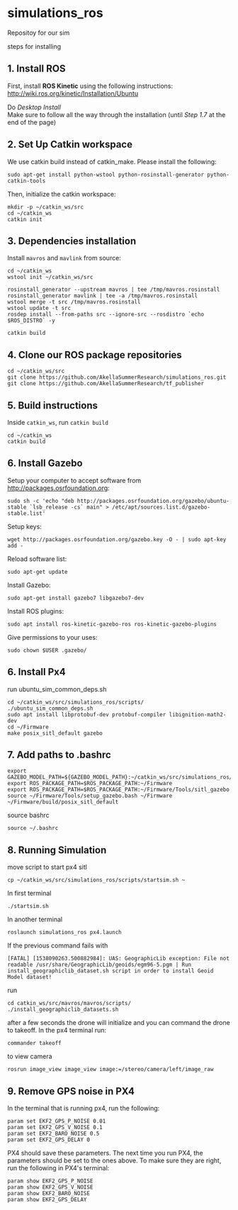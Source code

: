 # simulations_ros
Repositoy for our sim

steps for installing

## 1. Install ROS 

   First, install **ROS Kinetic** using the following instructions: http://wiki.ros.org/kinetic/Installation/Ubuntu 

   Do _Desktop Install_  
   Make sure to follow all the way through the installation (until _Step 1.7_ at the end of the page)

## 2. Set Up Catkin workspace 

We use catkin build instead of catkin_make. Please install the following: 
```
sudo apt-get install python-wstool python-rosinstall-generator python-catkin-tools
```

Then, initialize the catkin workspace: 
```
mkdir -p ~/catkin_ws/src
cd ~/catkin_ws
catkin init
```

## 3. Dependencies installation 

Install `mavros` and `mavlink` from source: 
```
cd ~/catkin_ws
wstool init ~/catkin_ws/src

rosinstall_generator --upstream mavros | tee /tmp/mavros.rosinstall
rosinstall_generator mavlink | tee -a /tmp/mavros.rosinstall
wstool merge -t src /tmp/mavros.rosinstall
wstool update -t src
rosdep install --from-paths src --ignore-src --rosdistro `echo $ROS_DISTRO` -y

catkin build
```

## 4. Clone our ROS package repositories

```
cd ~/catkin_ws/src 
git clone https://github.com/AkellaSummerResearch/simulations_ros.git
git clone https://github.com/AkellaSummerResearch/tf_publisher
```

## 5. Build instructions 
   Inside `catkin_ws`, run `catkin build`

```
cd ~/catkin_ws 
catkin build 
```


## 6. Install Gazebo

Setup your computer to accept software from http://packages.osrfoundation.org:
```
sudo sh -c 'echo "deb http://packages.osrfoundation.org/gazebo/ubuntu-stable `lsb_release -cs` main" > /etc/apt/sources.list.d/gazebo-stable.list'
```

Setup keys:
```
wget http://packages.osrfoundation.org/gazebo.key -O - | sudo apt-key add - 
```

Reload software list: 
```
sudo apt-get update
```

Install Gazebo: 
```
sudo apt-get install gazebo7 libgazebo7-dev
```

Install ROS plugins: 
```
sudo apt install ros-kinetic-gazebo-ros ros-kinetic-gazebo-plugins
```

Give permissions to your uses:
```
sudo chown $USER .gazebo/
```


## 6. Install Px4 

run ubuntu_sim_common_deps.sh
```
cd ~/catkin_ws/src/simulations_ros/scripts/
./ubuntu_sim_common_deps.sh
sudo apt install libprotobuf-dev protobuf-compiler libignition-math2-dev
cd ~/Firmware 
make posix_sitl_default gazebo
```
## 7. Add paths to .bashrc

```
export GAZEBO_MODEL_PATH=${GAZEBO_MODEL_PATH}:~/catkin_ws/src/simulations_ros/models
export ROS_PACKAGE_PATH=$ROS_PACKAGE_PATH:~/Firmware
export ROS_PACKAGE_PATH=$ROS_PACKAGE_PATH:~/Firmware/Tools/sitl_gazebo
source ~/Firmware/Tools/setup_gazebo.bash ~/Firmware ~/Firmware/build/posix_sitl_default
```
source bashrc
```
source ~/.bashrc
```

## 8. Running Simulation

move script to start px4 sitl 
```
cp ~/catkin_ws/src/simulations_ros/scripts/startsim.sh ~
```

In first terminal 
```
./startsim.sh
```
In another terminal

```
roslaunch simulations_ros px4.launch
```

If the previous command fails with

```
[FATAL] [1538090263.500882984]: UAS: GeographicLib exception: File not readable /usr/share/GeographicLib/geoids/egm96-5.pgm | Run install_geographiclib_dataset.sh script in order to install Geoid Model dataset!
```

run 
```
cd catkin_ws/src/mavros/mavros/scripts/
./install_geographiclib_datasets.sh
``` 

after a few seconds the drone will initialize and you can command the drone to takeoff. In the px4 terminal run:

```
commander takeoff
```

to view camera
```
rosrun image_view image_view image:=/stereo/camera/left/image_raw
```

## 9. Remove GPS noise in PX4

In the terminal that is running px4, run the following:

```
param set EKF2_GPS_P_NOISE 0.01
param set EKF2_GPS_V_NOISE 0.1
param set EKF2_BARO_NOISE 0.5
param set EKF2_GPS_DELAY 0
```

PX4 should save these parameters. The next time you run PX4, the parameters should be set to the ones above. To make sure they are right, run the following in PX4's terminal:

```
param show EKF2_GPS_P_NOISE
param show EKF2_GPS_V_NOISE
param show EKF2_BARO_NOISE
param show EKF2_GPS_DELAY
```
